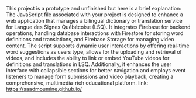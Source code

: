 This project is a prototype and unfinished but here is a brief explanation:
The JavaScript file associated with your project is designed to enhance a web application that manages a bilingual dictionary or translation service for Langue des Signes Québécoise (LSQ). It integrates Firebase for backend operations, handling database interactions with Firestore for storing word definitions and translations, and Firebase Storage for managing video content. The script supports dynamic user interactions by offering real-time word suggestions as users type, allows for the uploading and retrieval of videos, and includes the ability to link or embed YouTube videos for definitions and translations in LSQ. Additionally, it enhances the user interface with collapsible sections for better navigation and employs event listeners to manage form submissions and video playback, creating a comprehensive, multimedia-rich educational platform.
link: https://saadmoumine.github.io/
